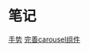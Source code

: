 # 笔记
[手势](https://www.yuque.com/yangxiaomie/zu16ge/gm7gqf)
[完善carousel组件](https://www.yuque.com/yangxiaomie/zu16ge/wen2es)
